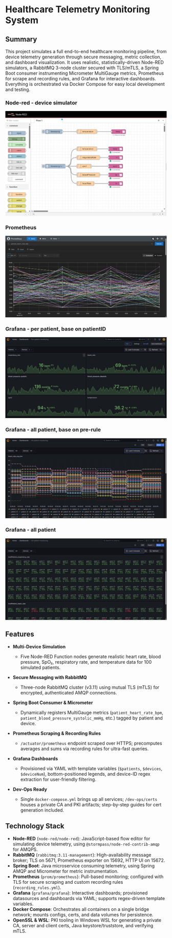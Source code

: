 # Healthcare Telemetry Monitoring System

## Summary
This project simulates a full end-to-end healthcare monitoring pipeline, from device telemetry generation through secure messaging, metric collection, and dashboard visualization. It uses realistic, statistically-driven Node-RED simulators, a RabbitMQ 3-node cluster secured with TLS/mTLS, a Spring Boot consumer instrumenting Micrometer MultiGauge metrics, Prometheus for scrape and recording rules, and Grafana for interactive dashboards. Everything is orchestrated via Docker Compose for easy local development and testing.

### Node-red - device simulator
![](readme/node-red.png)
### Prometheus
![](readme/pm0.png)
### Grafana - per patient, base on patientID
![](readme/pm.png)
### Grafana - all patient, base on pre-rule
![](readme/pm1.png)
### Grafana - all patient
![](readme/pm2.png)

## Features

- **Multi-Device Simulation**
    - Five Node-RED Function nodes generate realistic heart rate, blood pressure, SpO₂, respiratory rate, and temperature data for 100 simulated patients.

- **Secure Messaging with RabbitMQ**
    - Three-node RabbitMQ cluster (v3.11) using mutual TLS (mTLS) for encrypted, authenticated AMQP connections.

- **Spring Boot Consumer & Micrometer**
    - Dynamically registers MultiGauge metrics (`patient_heart_rate_bpm`, `patient_blood_pressure_systolic_mmHg`, etc.) tagged by patient and device.

- **Prometheus Scraping & Recording Rules**
    - `/actuator/prometheus` endpoint scraped over HTTPS; precomputes averages and sums via recording rules for ultra-fast queries.

- **Grafana Dashboards**
    - Provisioned via YAML with template variables (`$patients`, `$devices`, `$deviceNum`), bottom-positioned legends, and device-ID regex extraction for user-friendly filtering.

- **Dev-Ops Ready**
    - Single `docker-compose.yml` brings up all services; `/dev-ops/certs` houses a private CA and PKI artifacts; step-by-step guides for cert generation included.

## Technology Stack

- **Node-RED** (`node-red/node-red`): JavaScript-based flow editor for simulating device telemetry, using `@stormpass/node-red-contrib-amqp` for AMQPS.
- **RabbitMQ** (`rabbitmq:3.11-management`): High-availability message broker; TLS on 5671, Prometheus exporter on 15692, HTTP UI on 15672.
- **Spring Boot**: Java microservice consuming telemetry, using Spring AMQP and Micrometer for metric instrumentation.
- **Prometheus** (`prom/prometheus`): Pull-based monitoring; configured with TLS for secure scraping and custom recording rules (`recording_rules.yml`).
- **Grafana** (`grafana/grafana`): Interactive dashboards; provisioned datasources and dashboards via YAML; supports regex-driven template variables.
- **Docker Compose**: Orchestrates all containers on a single bridge network; mounts configs, certs, and data volumes for persistence.
- **OpenSSL & WSL**: PKI tooling in Windows WSL for generating a private CA, server and client certs, Java keystore/truststore, and verifying mTLS.

